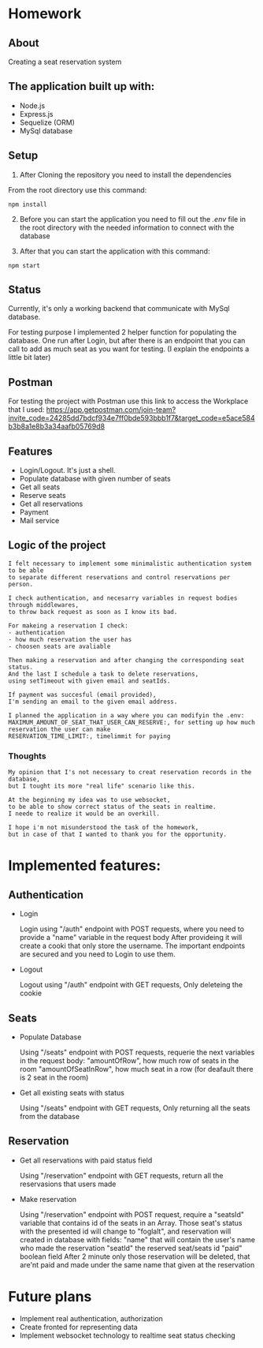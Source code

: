 # Homework

## About

Creating a seat reservation system


## The application built up with:

* Node.js
* Express.js
* Sequelize (ORM)
* MySql database


## Setup

1. After Cloning the repository you need to install the dependencies

From the root directory use this command:

```
npm install
```

2. Before you can start the application you need to fill out the _*.env*_ file in the root directory with the needed information to connect with the database

3. After that you can start the application with this command:

```
npm start
```

## Status

Currently, it's only a working backend that communicate with MySql database.

For testing purpose I implemented 2 helper function for populating the database.
One run after Login, but after there is an endpoint that you can call to add as much seat as you want for testing.
(I explain the endpoints a little bit later)

## Postman

For testing the project with Postman use this link to access the Workplace that I used:
https://app.getpostman.com/join-team?invite_code=24285dd7bdcf934e7ff0bde593bbb1f7&target_code=e5ace584b3b8a1e8b3a34aafb05769d8


## Features

 - Login/Logout. It's just a shell.
 - Populate database with given number of seats
 - Get all seats
 - Reserve seats
 - Get all reservations
 - Payment
 - Mail service

## Logic of the project

    
    I felt necessary to implement some minimalistic authentication system to be able
    to separate different reservations and control reservations per person.
    
    I check authentication, and necesarry variables in request bodies through middlewares,
    to throw back request as soon as I know its bad.

    For makeing a reservation I check:
    - authentication
    - how much reservation the user has
    - choosen seats are avaliable

    Then making a reservation and after changing the corresponding seat status.
    And the last I schedule a task to delete reservations,
    using setTimeout with given email and seatIds.

    If payment was succesful (email provided),
    I'm sending an email to the given email address.

    I planned the application in a way where you can modifyin the .env:
    MAXIMUM_AMOUNT_OF_SEAT_THAT_USER_CAN_RESERVE:, for setting up how much reservation the user can make
    RESERVATION_TIME_LIMIT:, timelimmit for paying

### Thoughts
    
    My opinion that I's not necessary to creat reservation records in the database,
    but I tought its more "real life" scenario like this. 

    At the beginning my idea was to use websocket,
    to be able to show correct status of the seats in realtime.
    I neede to realize it would be an overkill.

    I hope i'm not misunderstood the task of the homework,
    but in case of that I wanted to thank you for the opportunity.


# Implemented features:

## Authentication

- Login


    Login using "/auth" endpoint with POST requests,
    where you need to provide a "name" variable in the request body
    After provideing it will create a cooki that only store the username.
    The important endpoints are secured and you need to Login to use them.

- Logout


    Logout using "/auth" endpoint with GET requests,
    Only deleteing the cookie

## Seats

- Populate Database


    Using "/seats" endpoint with POST requests,
    requerie the next variables in the request body:
    "amountOfRow", how much row of seats in the room
    "amountOfSeatInRow", how much seat in a row
    (for deafault there is 2 seat in the room)

- Get all existing seats with status


    Using "/seats" endpoint with GET requests,
    Only returning all the seats from the database

## Reservation

- Get all reservations with paid status field


    Using "/reservation" endpoint with GET requests,
    return all the reservasions that users made

- Make reservation


    Using "/reservation" endpoint with POST request,
    require a "seatsId" variable that contains id of the seats in an Array.
    Those seat's status with the presented id will change to "foglalt",
    and reservation will created in database with fields:
    "name" that will contain the user's name who made the reservation
    "seatId" the reserved seat/seats id
    "paid" boolean field
    After 2 minute only those reservation will be deleted,
    that are'nt paid and made under the same name that given at the reservation


# Future plans

- Implement real authentication, authorization
- Create fronted for representing data
- Implement websocket technology to realtime seat status checking
